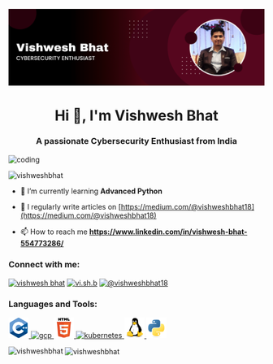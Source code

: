![logo](https://github.com/vishweshbhat/vishweshbhat/blob/main/Github%20Banner.png)
<h1 align="center">Hi 👋, I'm Vishwesh Bhat</h1>
<h3 align="center">A passionate Cybersecurity Enthusiast from India</h3>

<img align="center" alt="coding" width="400" src="https://media.tenor.com/5ry-200hErMAAAAd/hacker-hacker-man.gif">

<p align="left"> <img src="https://komarev.com/ghpvc/?username=vishweshbhat&label=Profile%20views&color=0e75b6&style=flat" alt="vishweshbhat" /> </p>

- 🌱 I’m currently learning **Advanced Python**

- 📝 I regularly write articles on [https://medium.com/@vishweshbhat18](https://medium.com/@vishweshbhat18)

- 📫 How to reach me **https://www.linkedin.com/in/vishwesh-bhat-554773286/**

<h3 align="left">Connect with me:</h3>
<p align="left">
<a href="https://linkedin.com/in/vishwesh bhat" target="blank"><img align="center" src="https://raw.githubusercontent.com/rahuldkjain/github-profile-readme-generator/master/src/images/icons/Social/linked-in-alt.svg" alt="vishwesh bhat" height="30" width="40" /></a>
<a href="https://instagram.com/vi.sh.b" target="blank"><img align="center" src="https://raw.githubusercontent.com/rahuldkjain/github-profile-readme-generator/master/src/images/icons/Social/instagram.svg" alt="vi.sh.b" height="30" width="40" /></a>
<a href="https://medium.com/@vishweshbhat18" target="blank"><img align="center" src="https://raw.githubusercontent.com/rahuldkjain/github-profile-readme-generator/master/src/images/icons/Social/medium.svg" alt="@vishweshbhat18" height="30" width="40" /></a>
</p>

<h3 align="left">Languages and Tools:</h3>
<p align="left"> <a href="https://www.w3schools.com/cpp/" target="_blank" rel="noreferrer"> <img src="https://raw.githubusercontent.com/devicons/devicon/master/icons/cplusplus/cplusplus-original.svg" alt="cplusplus" width="40" height="40"/> </a> <a href="https://cloud.google.com" target="_blank" rel="noreferrer"> <img src="https://www.vectorlogo.zone/logos/google_cloud/google_cloud-icon.svg" alt="gcp" width="40" height="40"/> </a> <a href="https://www.w3.org/html/" target="_blank" rel="noreferrer"> <img src="https://raw.githubusercontent.com/devicons/devicon/master/icons/html5/html5-original-wordmark.svg" alt="html5" width="40" height="40"/> </a> <a href="https://kubernetes.io" target="_blank" rel="noreferrer"> <img src="https://www.vectorlogo.zone/logos/kubernetes/kubernetes-icon.svg" alt="kubernetes" width="40" height="40"/> </a> <a href="https://www.linux.org/" target="_blank" rel="noreferrer"> <img src="https://raw.githubusercontent.com/devicons/devicon/master/icons/linux/linux-original.svg" alt="linux" width="40" height="40"/> </a> <a href="https://www.python.org" target="_blank" rel="noreferrer"> <img src="https://raw.githubusercontent.com/devicons/devicon/master/icons/python/python-original.svg" alt="python" width="40" height="40"/> </a> </p>

<p><img align="left" src="https://github-readme-stats.vercel.app/api/top-langs?username=vishweshbhat&show_icons=true&locale=en&layout=compact" alt="vishweshbhat" /></p>

<p>&nbsp;<img align="center" src="https://github-readme-stats.vercel.app/api?username=vishweshbhat&show_icons=true&locale=en" alt="vishweshbhat" /></p>
